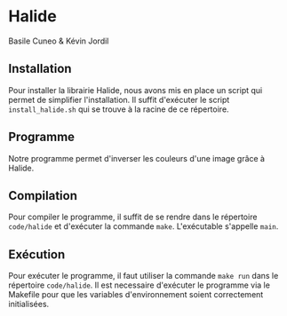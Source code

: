 # Halide

Basile Cuneo & Kévin Jordil

## Installation

Pour installer la librairie Halide, nous avons mis en place un script qui permet de simplifier l'installation. Il suffit d'exécuter le script `install_halide.sh` qui se trouve à la racine de ce répertoire.

## Programme

Notre programme permet d'inverser les couleurs d'une image grâce à Halide.

## Compilation

Pour compiler le programme, il suffit de se rendre dans le répertoire `code/halide` et d'exécuter la commande `make`. L'exécutable s'appelle `main`.

## Exécution

Pour exécuter le programme, il faut utiliser la commande `make run` dans le répertoire `code/halide`. Il est necessaire d'exécuter le programme via le Makefile pour que les variables d'environnement soient correctement initialisées.


